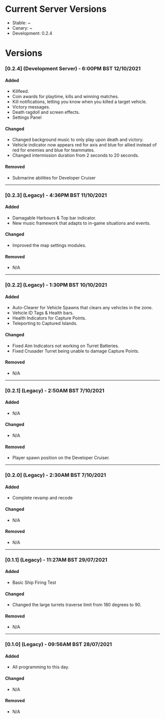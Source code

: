 # Current Server Versions

- Stable: ~
- Canary: ~
- Development: 0.2.4

# Versions

### **[0.2.4] (Development Server)** - 6:00PM BST 12/10/2021

#### Added
- Killfeed.
- Coin awards for playtime, kills and winning matches.
- Kill notifications, letting you know when you killed a target vehicle.
- Victory messages.
- Death ragdoll and screen effects.
- Settings Panel

#### Changed
- Changed background music to only play upon death and victory.
- Vehicle indicator now appears red for axis and blue for allied instead of red for enemies and blue for teammates.
- Changed intermission duration from 2 seconds to 20 seconds.

#### Removed
- Submarine abilities for Developer Cruiser


---------------------------------

### **[0.2.3] (Legacy)** - 4:36PM BST 11/10/2021

#### Added
- Damagable Harbours & Top bar indicator.
- New music framework that adapts to in-game situations and events.

#### Changed
- Improved the map settings modules.

#### Removed
- N/A


---------------------------------

### **[0.2.2] (Legacy)** - 1:30PM BST 10/10/2021

#### Added
- Auto-Clearer for Vehicle Spawns that clears any vehicles in the zone.
- Vehicle ID Tags & Health bars.
- Health Indicators for Capture Points.
- Teleporting to Captured Islands.

#### Changed
- Fixed Aim Indicators not working on Turret Batteries.
- Fixed Crusader Turret being unable to damage Capture Points.

#### Removed
- N/A

---------------------------------

### **[0.2.1] (Legacy)** - 2:50AM BST 7/10/2021

#### Added
- N/A

#### Changed
- N/A

#### Removed
- Player spawn position on the Developer Cruiser.

---------------------------------

### **[0.2.0] (Legacy)** - 2:30AM BST 7/10/2021

#### Added
- Complete revamp and recode

#### Changed
- N/A

#### Removed
- N/A

---------------------------------

### **[0.1.1] (Legacy)** - 11:27AM BST 29/07/2021

#### Added
- Basic Ship Firing Test

#### Changed
- Changed the large turrets traverse limit from 180 degrees to 90.

#### Removed
- N/A

---------------------------------

### **[0.1.0] (Legacy)** - 09:56AM BST 28/07/2021

#### Added
- All programming to this day.

#### Changed
- N/A

#### Removed
- N/A
